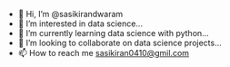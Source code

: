 - 👋 Hi, I’m @sasikirandwaram
- 👀 I’m interested in data science...
- 🌱 I’m currently learning data science with python...
- 💞️ I’m looking to collaborate on data science projects...
- 📫 How to reach me sasikiran0410@gmil.com 
<!---
sasikirandwaram/sasikirandwaram is a ✨ special ✨ repository because its `README.md` (this file) appears on your GitHub profile.
You can click the Preview link to take a look at your changes.
--->
